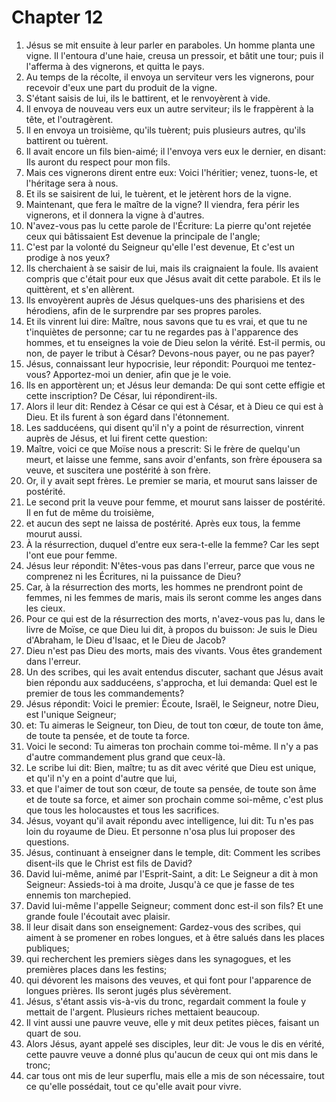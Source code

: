 # Chapter 12

1. Jésus se mit ensuite à leur parler en paraboles. Un homme planta une vigne. Il l'entoura d'une haie, creusa un pressoir, et bâtit une tour; puis il l'afferma à des vignerons, et quitta le pays.
2. Au temps de la récolte, il envoya un serviteur vers les vignerons, pour recevoir d'eux une part du produit de la vigne.
3. S'étant saisis de lui, ils le battirent, et le renvoyèrent à vide.
4. Il envoya de nouveau vers eux un autre serviteur; ils le frappèrent à la tête, et l'outragèrent.
5. Il en envoya un troisième, qu'ils tuèrent; puis plusieurs autres, qu'ils battirent ou tuèrent.
6. Il avait encore un fils bien-aimé; il l'envoya vers eux le dernier, en disant: Ils auront du respect pour mon fils.
7. Mais ces vignerons dirent entre eux: Voici l'héritier; venez, tuons-le, et l'héritage sera à nous.
8. Et ils se saisirent de lui, le tuèrent, et le jetèrent hors de la vigne.
9. Maintenant, que fera le maître de la vigne? Il viendra, fera périr les vignerons, et il donnera la vigne à d'autres.
10. N'avez-vous pas lu cette parole de l'Écriture: La pierre qu'ont rejetée ceux qui bâtissaient Est devenue la principale de l'angle;
11. C'est par la volonté du Seigneur qu'elle l'est devenue, Et c'est un prodige à nos yeux?
12. Ils cherchaient à se saisir de lui, mais ils craignaient la foule. Ils avaient compris que c'était pour eux que Jésus avait dit cette parabole. Et ils le quittèrent, et s'en allèrent.
13. Ils envoyèrent auprès de Jésus quelques-uns des pharisiens et des hérodiens, afin de le surprendre par ses propres paroles.
14. Et ils vinrent lui dire: Maître, nous savons que tu es vrai, et que tu ne t'inquiètes de personne; car tu ne regardes pas à l'apparence des hommes, et tu enseignes la voie de Dieu selon la vérité. Est-il permis, ou non, de payer le tribut à César? Devons-nous payer, ou ne pas payer?
15. Jésus, connaissant leur hypocrisie, leur répondit: Pourquoi me tentez-vous? Apportez-moi un denier, afin que je le voie.
16. Ils en apportèrent un; et Jésus leur demanda: De qui sont cette effigie et cette inscription? De César, lui répondirent-ils.
17. Alors il leur dit: Rendez à César ce qui est à César, et à Dieu ce qui est à Dieu. Et ils furent à son égard dans l'étonnement.
18. Les sadducéens, qui disent qu'il n'y a point de résurrection, vinrent auprès de Jésus, et lui firent cette question:
19. Maître, voici ce que Moïse nous a prescrit: Si le frère de quelqu'un meurt, et laisse une femme, sans avoir d'enfants, son frère épousera sa veuve, et suscitera une postérité à son frère.
20. Or, il y avait sept frères. Le premier se maria, et mourut sans laisser de postérité.
21. Le second prit la veuve pour femme, et mourut sans laisser de postérité. Il en fut de même du troisième,
22. et aucun des sept ne laissa de postérité. Après eux tous, la femme mourut aussi.
23. À la résurrection, duquel d'entre eux sera-t-elle la femme? Car les sept l'ont eue pour femme.
24. Jésus leur répondit: N'êtes-vous pas dans l'erreur, parce que vous ne comprenez ni les Écritures, ni la puissance de Dieu?
25. Car, à la résurrection des morts, les hommes ne prendront point de femmes, ni les femmes de maris, mais ils seront comme les anges dans les cieux.
26. Pour ce qui est de la résurrection des morts, n'avez-vous pas lu, dans le livre de Moïse, ce que Dieu lui dit, à propos du buisson: Je suis le Dieu d'Abraham, le Dieu d'Isaac, et le Dieu de Jacob?
27. Dieu n'est pas Dieu des morts, mais des vivants. Vous êtes grandement dans l'erreur.
28. Un des scribes, qui les avait entendus discuter, sachant que Jésus avait bien répondu aux sadducéens, s'approcha, et lui demanda: Quel est le premier de tous les commandements?
29. Jésus répondit: Voici le premier: Écoute, Israël, le Seigneur, notre Dieu, est l'unique Seigneur;
30. et: Tu aimeras le Seigneur, ton Dieu, de tout ton cœur, de toute ton âme, de toute ta pensée, et de toute ta force.
31. Voici le second: Tu aimeras ton prochain comme toi-même. Il n'y a pas d'autre commandement plus grand que ceux-là.
32. Le scribe lui dit: Bien, maître; tu as dit avec vérité que Dieu est unique, et qu'il n'y en a point d'autre que lui,
33. et que l'aimer de tout son cœur, de toute sa pensée, de toute son âme et de toute sa force, et aimer son prochain comme soi-même, c'est plus que tous les holocaustes et tous les sacrifices.
34. Jésus, voyant qu'il avait répondu avec intelligence, lui dit: Tu n'es pas loin du royaume de Dieu. Et personne n'osa plus lui proposer des questions.
35. Jésus, continuant à enseigner dans le temple, dit: Comment les scribes disent-ils que le Christ est fils de David?
36. David lui-même, animé par l'Esprit-Saint, a dit: Le Seigneur a dit à mon Seigneur: Assieds-toi à ma droite, Jusqu'à ce que je fasse de tes ennemis ton marchepied.
37. David lui-même l'appelle Seigneur; comment donc est-il son fils? Et une grande foule l'écoutait avec plaisir.
38. Il leur disait dans son enseignement: Gardez-vous des scribes, qui aiment à se promener en robes longues, et à être salués dans les places publiques;
39. qui recherchent les premiers sièges dans les synagogues, et les premières places dans les festins;
40. qui dévorent les maisons des veuves, et qui font pour l'apparence de longues prières. Ils seront jugés plus sévèrement.
41. Jésus, s'étant assis vis-à-vis du tronc, regardait comment la foule y mettait de l'argent. Plusieurs riches mettaient beaucoup.
42. Il vint aussi une pauvre veuve, elle y mit deux petites pièces, faisant un quart de sou.
43. Alors Jésus, ayant appelé ses disciples, leur dit: Je vous le dis en vérité, cette pauvre veuve a donné plus qu'aucun de ceux qui ont mis dans le tronc;
44. car tous ont mis de leur superflu, mais elle a mis de son nécessaire, tout ce qu'elle possédait, tout ce qu'elle avait pour vivre.

